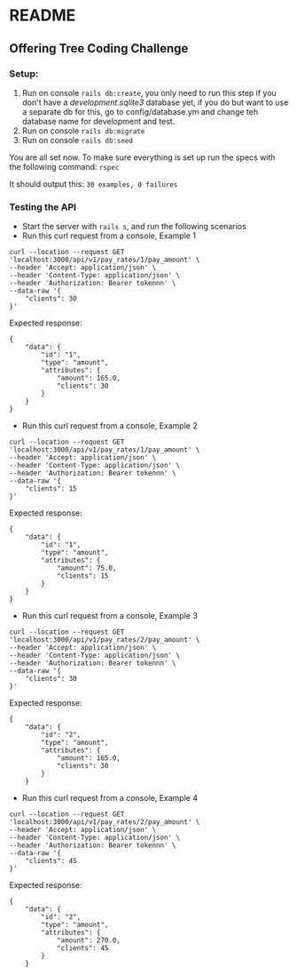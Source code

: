
# README

## Offering Tree Coding Challenge

### Setup:

 1. Run on console `rails db:create`, you only need to run this step if you don't have a *development.sqlite3* database yet, if you do but want to use a separate db for this, go to config/database.ym and change teh database name for development and test.
 2. Run on console `rails db:migrate`
 3. Run on console `rails db:seed`

You are all set now. To make sure everything is set up run the specs with the following command:
`rspec`

It should output this:
`30 examples, 0 failures`


### Testing the API
- Start the server with `rails s`, and run the following scenarios
 - Run this curl request from a console, Example 1
```
curl --location --request GET 'localhost:3000/api/v1/pay_rates/1/pay_amount' \
--header 'Accept: application/json' \
--header 'Content-Type: application/json' \
--header 'Authorization: Bearer tokennn' \
--data-raw '{
    "clients": 30
}'
```

Expected response:
```
{
    "data": {
        "id": "1",
        "type": "amount",
        "attributes": {
            "amount": 165.0,
            "clients": 30
        }
    }
}
```

- Run this curl request from a console, Example 2
```
curl --location --request GET 'localhost:3000/api/v1/pay_rates/1/pay_amount' \
--header 'Accept: application/json' \
--header 'Content-Type: application/json' \
--header 'Authorization: Bearer tokennn' \
--data-raw '{
    "clients": 15
}'
```

Expected response:
```
{
    "data": {
        "id": "1",
        "type": "amount",
        "attributes": {
            "amount": 75.0,
            "clients": 15
        }
    }
}
```

- Run this curl request from a console, Example 3
```
curl --location --request GET 'localhost:3000/api/v1/pay_rates/2/pay_amount' \
--header 'Accept: application/json' \
--header 'Content-Type: application/json' \
--header 'Authorization: Bearer tokennn' \
--data-raw '{
    "clients": 30
}'
```

Expected response:
```
{
    "data": {
        "id": "2",
        "type": "amount",
        "attributes": {
            "amount": 165.0,
            "clients": 30
        }
    }
```

- Run this curl request from a console, Example 4
```
curl --location --request GET 'localhost:3000/api/v1/pay_rates/2/pay_amount' \
--header 'Accept: application/json' \
--header 'Content-Type: application/json' \
--header 'Authorization: Bearer tokennn' \
--data-raw '{
    "clients": 45
}'
```

Expected response:
```
{
    "data": {
        "id": "2",
        "type": "amount",
        "attributes": {
            "amount": 270.0,
            "clients": 45
        }
    }
```

